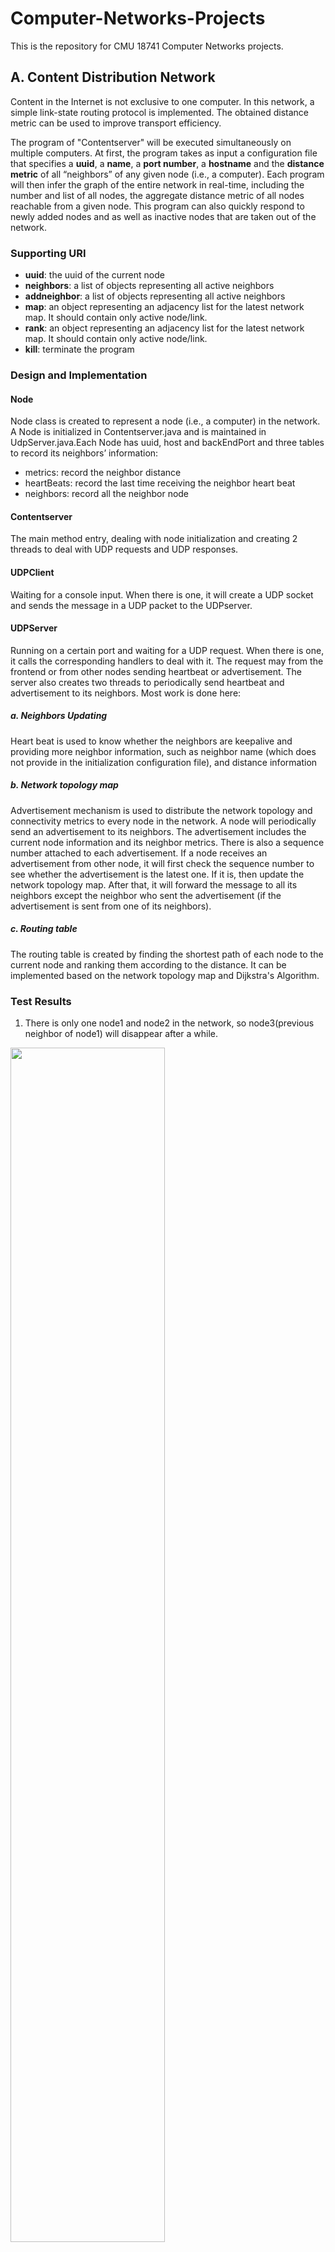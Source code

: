 # Computer-Networks-Projects
This is the repository for CMU 18741 Computer Networks projects. 

## A. Content Distribution Network
Content in the Internet is not exclusive to one computer. In this network, a simple link-state routing protocol is implemented. The obtained distance metric can be used to improve transport efficiency.

The program of "Contentserver" will be executed simultaneously on multiple computers. At first, the program takes as input a configuration file that specifies a **uuid**, a **name**, a **port number**, a **hostname** and the **distance metric** of all “neighbors” of any given node (i.e., a computer). Each program will then infer the graph of the entire network in real-time, including the number and list of all nodes, the aggregate distance metric of all nodes reachable from a given node. This program can also quickly respond to newly added nodes and as well as inactive nodes that are taken out of the network.

### Supporting URI
- **uuid**: the uuid of the current node
- **neighbors**: a list of objects representing all active neighbors
- **addneighbor**: a list of objects representing all active neighbors
- **map**: an object representing an adjacency list for the latest network map. It should contain only active node/link.
- **rank**: an object representing an adjacency list for the latest network map. It should contain only active node/link.
- **kill**: terminate the program

### Design and Implementation 

#### Node
Node class is created to represent a node (i.e., a computer) in the network. A Node is initialized in Contentserver.java and is maintained in UdpServer.java.Each Node has uuid, host and backEndPort and three tables to record its neighbors’ information:
- metrics: record the neighbor distance
- heartBeats: record the last time receiving the neighbor heart beat
- neighbors: record all the neighbor node

#### Contentserver
The main method entry, dealing with node initialization and creating 2 threads to deal with UDP requests and UDP responses. 

#### UDPClient
Waiting for a console input. When there is one, it will create a UDP socket and sends the message in a UDP packet to the UDPserver.

#### UDPServer
Running on a certain port and waiting for a UDP request. When there is one, it calls the corresponding handlers to deal with it. The request may from the frontend or from other nodes sending heartbeat or advertisement. 
The server also creates two threads to periodically send heartbeat and advertisement to its neighbors. Most work is done here:
##### a.	Neighbors Updating
Heart beat is used to know whether the neighbors are keepalive and providing more neighbor information, such as neighbor name (which does not provide in the initialization configuration file), and distance information
##### b.  Network topology map
Advertisement mechanism is used to distribute the network topology and connectivity metrics to every node in the network. A node will periodically send an advertisement to its neighbors. The advertisement includes the current node information and its neighbor metrics. There is also a sequence number attached to each advertisement. If a node receives an advertisement from other node, it will first check the sequence number to see whether the advertisement is the latest one. If it is, then update the network topology map. After that, it will forward the message to all its neighbors except the neighbor who sent the advertisement (if the advertisement is sent from one of its neighbors).
##### c.	Routing table
The routing table is created by finding the shortest path of each node to the current node and ranking them according to the distance. It can be implemented based on the network topology map and Dijkstra's Algorithm. 

### Test Results
1.	There is only one node1 and node2 in the network, so node3(previous neighbor of node1) will disappear after a while.
<img src="https://github.com/jiayuebao/Computer-Networks/blob/master/Content-Distribution-Network/pictures/running1.png" width=70%, height=70%>

2.	Node1 added node4 as a new neighbor.
<img src="https://github.com/jiayuebao/Computer-Networks/blob/master/Content-Distribution-Network/pictures/running-node1.png" width=70%, height=70%>

3.	Node4 previously does not have any neighbors, but after a while, it will recognize node1 as its neighbor. Furthermore, it will also realize the existence of node2. And so does node2.
<img src="https://github.com/jiayuebao/Computer-Networks/blob/master/Content-Distribution-Network/pictures/running-node2.png" width=70%, height=70%>
<img src="https://github.com/jiayuebao/Computer-Networks/blob/master/Content-Distribution-Network/pictures/running-node4.png" width=70%, height=70%>
